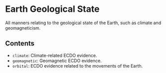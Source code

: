 # Earth Geological State

All manners relating to the geological state of the Earth, such as climate and geomagneticism.

## Contents

- `climate`: Climate-related ECDO evidence.
- `geomagnetic`: Geomagnetic ECDO evidence.
- `orbital`: ECDO evidence related to the movements of the Earth.
